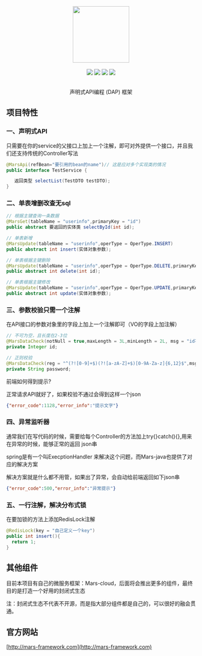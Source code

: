<div align=center>
<img width="150px;" src="https://github.com/yuyenews/resource/raw/master/mars/logo-small.png?raw=true">
</div>

<br/>

<div align=center>

<img src="https://img.shields.io/badge/licenes-MIT-brightgreen.svg"/>
<img src="https://img.shields.io/badge/jdk-1.8+-brightgreen.svg"/>
<img src="https://img.shields.io/badge/maven-3.5.4+-brightgreen.svg"/>
<img src="https://img.shields.io/badge/release-master-brightgreen.svg"/>

</div>

<br/>

<div align=center>

声明式API编程 (DAP) 框架

</div>

## 项目特性
### 一、声明式API
只需要在你的service的父接口上加上一个注解，即可对外提供一个接口，并且我们还支持传统的Controller写法
```java
@MarsApi(refBean="要引用的bean的name")// 这是应对多个实现类的情况
public interface TestService {

   返回类型 selectList(TestDTO testDTO);
}
```
### 二、单表增删改查无sql
```java
// 根据主键查询一条数据
@MarsGet(tableName = "userinfo",primaryKey = "id")
public abstract 要返回的实体类 selectById(int id);

// 单表新增
@MarsUpdate(tableName = "userinfo",operType = OperType.INSERT)
public abstract int insert(实体对象参数);

// 单表根据主键删除
@MarsUpdate(tableName = "userinfo",operType = OperType.DELETE,primaryKey = "id")
public abstract int delete(int id);

// 单表根据主键修改
@MarsUpdate(tableName = "userinfo",operType = OperType.UPDATE,primaryKey = "id")
public abstract int update(实体对象参数);
```

### 三、参数校验只需一个注解
在API接口的参数对象里的字段上加上一个注解即可（VO的字段上加注解）
```java
// 不可为空，且长度在2-3位
@MarsDataCheck(notNull = true,maxLength = 3L,minLength = 2L, msg = "id不可为空且长度必须在2-3位之间")
private Integer id;

// 正则校验
@MarsDataCheck(reg = "^(?![0-9]+$)(?![a-zA-Z]+$)[0-9A-Za-z]{6,12}$",msg = "密码不可以为空且必须是6-12位数字字母组合")
private String password;
```

前端如何得到提示?

正常请求API就好了，如果校验不通过会得到这样一个json
```json
{"error_code":1128,"error_info":"提示文字"}
```

### 四、异常监听器
通常我们在写代码的时候，需要给每个Controller的方法加上try{}catch(){},用来在异常的时候，能够正常的返回 json串

spring是有一个叫ExecptionHandler 来解决这个问题，而Mars-java也提供了对应的解决方案

解决方案就是什么都不用管，如果出了异常，会自动给前端返回如下json串
```json
{"error_code":500,"error_info":"异常提示"}
```

### 五、一行注解，解决分布式锁
在要加锁的方法上添加RedisLock注解
```java
@RedisLock(key = "自己定义一个key")
public int insert(){
  return 1;
}
```
## 其他组件
目前本项目有自己的微服务框架：Mars-cloud，后面将会推出更多的组件，最终目的是打造一个好用的封闭式生态

注：封闭式生态不代表不开源，而是指大部分组件都是自己的，可以很好的融会贯通。

## 官方网站

[http://mars-framework.com](http://mars-framework.com)